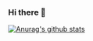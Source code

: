 ### Hi there 👋

[![Anurag's github stats](https://github-readme-stats.vercel.app/api?username=Clannis)](https://github.com/anuraghazra/github-readme-stats)


<!--
**Clannis/Clannis** is a ✨ _special_ ✨ repository because its `README.md` (this file) appears on your GitHub profile.

Here are some ideas to get you started:

- 🔭 I’m currently working on ...
- 🌱 I’m currently learning ...
- 👯 I’m looking to collaborate on ...
- 🤔 I’m looking for help with ...
- 💬 Ask me about ...
- 📫 How to reach me: ...
- 😄 Pronouns: ...
- ⚡ Fun fact: ...
-->
